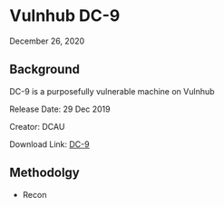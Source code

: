# Vulnhub DC-9

December 26, 2020

## Background

DC-9 is a purposefully vulnerable machine on Vulnhub

Release Date: 29 Dec 2019

Creator: DCAU

Download Link: [DC-9](https://www.vulnhub.com/entry/dc-9,412/)

## Methodolgy

- Recon
